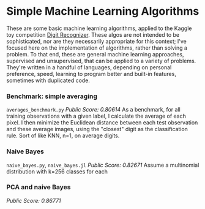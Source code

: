 Simple Machine Learning Algorithms
=================================
These are some basic machine learning algorithms, applied to the Kaggle toy competition [Digit Recognizer](http://www.kaggle.com/c/digit-recognizer). These algos are not intended to be sophisticated, nor are they necessarily appropriate for this context; I've focused here on the implementation of algorithms, rather than solving a problem. To that end, these are general machine learning approaches, supervised and unsupervised, that can be applied to a variety of problems. They're written in a handful of languages, depending on personal preference, speed, learning to program better and built-in features, sometimes with duplicated code.

### Benchmark: simple averaging
`averages_benchmark.py`
*Public Score: 0.80614*
As a benchmark, for all training observations with a given label, I calculate the average of each pixel. I then minimize the Euclidean distance between each test observation and these average images, using the "closest" digit as the classification rule. Sort of like KNN, n=1, on average digits.

### Naive Bayes
`naive_bayes.py`, `naive_bayes.jl`
*Public Score: 0.82671*
Assume a multinomial distribution with k=256 classes for each 

### PCA and naive Bayes
*Public Score: 0.86771*
